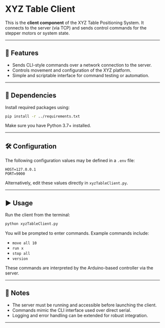 # XYZ Table Client

This is the **client component** of the XYZ Table Positioning System. It connects to the server (via TCP) and sends control commands for the stepper motors or system state.

---

## 🚀 Features

- Sends CLI-style commands over a network connection to the server.
- Controls movement and configuration of the XYZ platform.
- Simple and scriptable interface for command testing or automation.

---

## 🧩 Dependencies

Install required packages using:

```bash
pip install -r ../requirements.txt
```

Make sure you have Python 3.7+ installed.

---

## 🛠️ Configuration

The following configuration values may be defined in a `.env` file:

```
HOST=127.0.0.1
PORT=9000
```

Alternatively, edit these values directly in `xyzTableClient.py`.

---

## ▶️ Usage

Run the client from the terminal:

```bash
python xyzTableClient.py
```

You will be prompted to enter commands. Example commands include:

- `move all 10`
- `run x`
- `stop all`
- `version`

These commands are interpreted by the Arduino-based controller via the server.

---

## 📝 Notes

- The server must be running and accessible before launching the client.
- Commands mimic the CLI interface used over direct serial.
- Logging and error handling can be extended for robust integration.

---